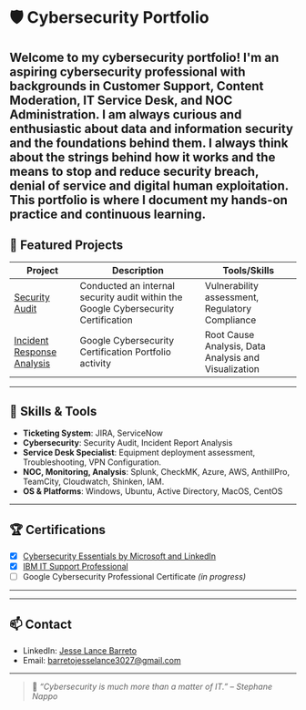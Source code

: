 # 🛡️ Cybersecurity Portfolio

Welcome to my cybersecurity portfolio! I'm an aspiring cybersecurity professional with backgrounds in Customer Support, Content Moderation, IT Service Desk, and NOC Administration. I am always curious and enthusiastic about data and information security and the foundations behind them. I always think about the strings behind how it works and the means to stop and reduce security breach, denial of service and digital human exploitation. This portfolio is where I document my hands-on practice and continuous learning.
---

## 📂 Featured Projects

| Project | Description | Tools/Skills |
|--------|-------------|--------------|
| [Security Audit](https://jesselanceb.github.io/Security-Audit/) | Conducted an internal security audit within the Google Cybersecurity Certification  | Vulnerability assessment, Regulatory Compliance |
| [Incident Response Analysis](https://jesselanceb.github.io/Incident-Report-Analysis/) | Google Cybersecurity Certification Portfolio activity  | Root Cause Analysis, Data Analysis and Visualization|

---

## 🧠 Skills & Tools

- **Ticketing System**: JIRA, ServiceNow
- **Cybersecurity**: Security Audit, Incident Report Analysis
- **Service Desk Specialist**: Equipment deployment assessment, Troubleshooting, VPN Configuration.
- **NOC, Monitoring, Analysis**: Splunk, CheckMK, Azure, AWS, AnthillPro, TeamCity, Cloudwatch, Shinken, IAM.
- **OS & Platforms**: Windows, Ubuntu, Active Directory, MacOS, CentOS

---

## 🏆 Certifications

- [x] [Cybersecurity Essentials by Microsoft and LinkedIn](https://www.linkedin.com/learning/certificates/a0f381e7c9831f3341eebc0b51c864b734073da82f2bc42b78fab1b9a31eae77?lipi=urn%3Ali%3Apage%3Ad_flagship3_profile_view_base%3BiUPiSHAgSzmc%2B8o0NJ4sZQ%3D%3D)
- [x] [IBM IT Support Professional](https://www.coursera.org/account/accomplishments/specialization/SZGMZ7B7A238)
- [ ] Google Cybersecurity Professional Certificate *(in progress)*

---



---

## 📫 Contact

- LinkedIn: [Jesse Lance Barreto](https://www.linkedin.com/in/jesse-lance-barreto-b036b0123/)
- Email: barretojesselance3027@gmail.com

---

> 🔐 *“Cybersecurity is much more than a matter of IT.” – Stephane Nappo*
